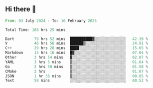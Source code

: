 ## Hi there 👋

<!--START_SECTION:waka-->

```rust
From: 03 July 2024 - To: 16 February 2025

Total Time: 188 hrs 25 mins

Dart         79 hrs 52 mins  ██████████▓░░░░░░░░░░░░░░   42.39 %
V            46 hrs 56 mins  ██████▒░░░░░░░░░░░░░░░░░░   24.91 %
C++          29 hrs 28 mins  ████░░░░░░░░░░░░░░░░░░░░░   15.65 %
Markdown     13 hrs 16 mins  █▓░░░░░░░░░░░░░░░░░░░░░░░   07.04 %
Other        3 hrs 54 mins   ▓░░░░░░░░░░░░░░░░░░░░░░░░   02.07 %
YAML         3 hrs 5 mins    ▒░░░░░░░░░░░░░░░░░░░░░░░░   01.64 %
Go           2 hrs 58 mins   ▒░░░░░░░░░░░░░░░░░░░░░░░░   01.58 %
CMake        2 hrs           ▒░░░░░░░░░░░░░░░░░░░░░░░░   01.07 %
JSON         1 hr 36 mins    ▒░░░░░░░░░░░░░░░░░░░░░░░░   00.85 %
Text         58 mins         ░░░░░░░░░░░░░░░░░░░░░░░░░   00.52 %
```

<!--END_SECTION:waka-->

<!--
**mathiskakal/mathiskakal** is a ✨ _special_ ✨ repository because its `README.md` (this file) appears on your GitHub profile.

Here are some ideas to get you started:

- 🔭 I’m currently working on ...
- 🌱 I’m currently learning ...
- 👯 I’m looking to collaborate on ...
- 🤔 I’m looking for help with ...
- 💬 Ask me about ...
- 📫 How to reach me: ...
- 😄 Pronouns: ...
- ⚡ Fun fact: ...
-->
